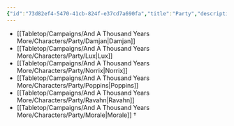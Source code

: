 ```yaml
---
{"id":"73d82ef4-5470-41cb-824f-e37cd7a690fa","title":"Party","description":"Party members.","publish":true,"date_created":"Tuesday, April 2nd 2024, 8:05:15 pm","date_modified":"Friday, April 26th 2024, 11:23:02 pm","editing_lock":true,"live_preview":true,"cssclasses":["mado-heading","index-page","hide-date"],"PassFrontmatter":true}
---
```



- [[Tabletop/Campaigns/And A Thousand Years More/Characters/Party/Damjan\|Damjan]]
- [[Tabletop/Campaigns/And A Thousand Years More/Characters/Party/Lux\|Lux]]
- [[Tabletop/Campaigns/And A Thousand Years More/Characters/Party/Norrix\|Norrix]]
- [[Tabletop/Campaigns/And A Thousand Years More/Characters/Party/Poppins\|Poppins]]
- [[Tabletop/Campaigns/And A Thousand Years More/Characters/Party/Ravahn\|Ravahn]]
- [[Tabletop/Campaigns/And A Thousand Years More/Characters/Party/Morale\|Morale]] †

